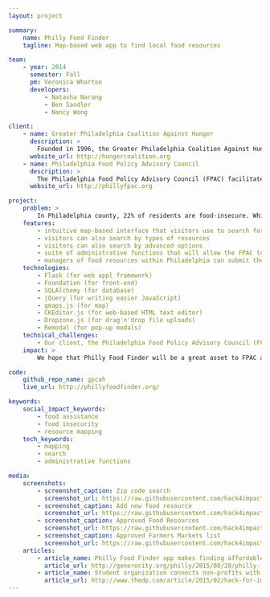```yaml
---
layout: project

summary:
    name: Philly Food Finder
    tagline: Map-based web app to find local food resources

team:
    - year: 2014
      semester: Fall
      pm: Veronica Wharton
      developers:
          - Natasha Narang
          - Ben Sandler
          - Nancy Wong

client:
    - name: Greater Philadelphia Coalition Against Hunger
      description: >
        Founded in 1996, the Greater Philadelphia Coalition Against Hunger strives to build a community where all people have the food they need to lead healthy lives. The Coalition connects people with food assistance programs and nutrition education; provides resources to a network of food pantries; and educates the public and policymakers about responsible solutions that prevent people from going hungry. 
      website_url: http://hungercoalition.org
    - name: Philadelphia Food Policy Advisory Council 
      description: >
        The Philadelphia Food Policy Advisory Council (FPAC) facilitates the development of responsible policies that improve access for Philadelphia residents to culturally appropriate, nutritionally sound, and affordable food that is grown locally through environmentally sustainable practices.
      website_url: http://phillyfpac.org

project:
    problem: >
        In Philadelphia county, 22% of residents are food-insecure. While there are food assistance programs -- including food pantries, soup kitchens, and senior meal sites -- available to Philadelphians, such resources may be difficult for those in need to learn about or find.
    features:
        - intuitive map-based interface that visitors use to search for food resources by zip code
        - visitors can also search by types of resources
        - visitors can also search by advanced options
        - suite of administrative functions that will allow the FPAC to easily add and update food resources and other content on the website
        - managers of food resources within Philadelphia can submit their food resource’s information for inclusion in the website’s database
    technologies:
        - Flask (for web appl framework)
        - Foundation (for front-end)
        - SQLAlchemy (for database)
        - jQuery (for writing easier JavaScript)
        - gmaps.js (for map)
        - CKEditor.js (for web-based HTML text editor) 
        - Dropzone.js (for drag'n'drop file uploads)
        - Remodal (for pop-up modals)
    technical_challenges:
        - Our client, the Philadelphia Food Policy Advisory Council (FPAC), tackled this problem by creating the Food Resources Toolkit, a comprehensive guide to food resources in Philadelphia. Our task was to adapt the Food Resources Toolkit for the web -- to develop a central web-based tool where individuals can find all food resources that are available within their zip code. Our client also emphasized the need for the website to be easily updatable with new or updated food resources and information.
    impact: >
        We hope that Philly Food Finder will be a great asset to FPAC and the greater Philadelphia community. PhillyFoodFinder was a "2016 Outstanding Nominee" for the "Mayor's Award for Distinguished Group Service Project" during the 4th Annual Mayor and County Recognition Day for National Service.

code:
    github_repo_name: gpcah
    live_url: http://phillyfoodfinder.org/

keywords:
    social_impact_keywords:
        - food assistance
        - food insecurity
        - resource mapping
    tech_keywords:
        - mapping
        - search
        - administrative functions

media:
    screenshots:
        - screenshot_caption: Zip code search
          screenshot_url: https://raw.githubusercontent.com/hack4impact/project-screenshots/master/gpcah/ss01.png
        - screenshot_caption: Add new food resource
          screenshot_url: https://raw.githubusercontent.com/hack4impact/project-screenshots/master/gpcah/ss02.png
        - screenshot_caption: Approved Food Resources
          screenshot_url: https://raw.githubusercontent.com/hack4impact/project-screenshots/master/gpcah/ss03.png
        - screenshot_caption: Approved Farmers Markets list
          screenshot_url: https://raw.githubusercontent.com/hack4impact/project-screenshots/master/gpcah/ss04.png
    articles:
        - article_name: Philly Food Finder app makes finding affordable food easier
          article_url: http://generocity.org/philly/2015/08/28/philly-food-finder-app-makes-finding-affordable-food-easier/
        - article_name: Student organization connects non-profits with app development
          article_url: http://www.thedp.com/article/2015/02/hack-for-impact
---
```

